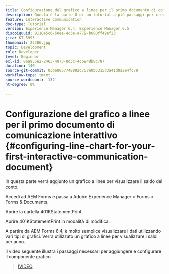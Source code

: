 ```yaml
---
title: Configurazione del grafico a linee per il primo documento di comunicazione interattivo
description: Questa è la parte 8 di un tutorial a più passaggi per creare il primo documento di comunicazione interattiva per il canale di stampa. In questa parte verrà aggiunto un grafico a linee per visualizzare il saldo del conto.
feature: Interactive Communication
doc-type: Tutorial
version: Experience Manager 6.4, Experience Manager 6.5
discoiquuid: 9110e5c6-50ee-4c3e-a779-b680ff49ef23
jira: KT-5993
thumbnail: 22386.jpg
topic: Development
role: Developer
level: Beginner
exl-id: 86a955e2-2463-4973-8d3c-4c694db8c787
duration: 140
source-git-commit: 03b68057748892c757e0b5315d3a41d0a2e4fc79
workflow-type: tm+mt
source-wordcount: '132'
ht-degree: 0%

---
```


# Configurazione del grafico a linee per il primo documento di comunicazione interattivo {#configuring-line-chart-for-your-first-interactive-communication-document}

In questa parte verrà aggiunto un grafico a linee per visualizzare il saldo del conto.

Accedi ad AEM Forms e passa a Adobe Experience Manager > Forms > Forms &amp; Documents.

Aprire la cartella 401KStatementPrint.

Aprire 401KStatementPrint in modalità di modifica.

A partire da AEM Forms 6.4, è molto semplice visualizzare i dati utilizzando vari tipi di grafici. Verrà utilizzato un grafico a linee per visualizzare i saldi per anno.

Il video seguente illustra i passaggi necessari per aggiungere e configurare il componente grafico

>[!VIDEO](https://video.tv.adobe.com/v/22386?quality=12&learn=on)
